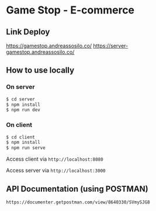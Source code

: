# Game Stop - E-commerce

## Link Deploy
https://gamestop.andreassosilo.co/
https://server-gamestop.andreassosilo.co/

## How to use locally

### On server
```javascript
$ cd server
$ npm install
$ npm run dev
```

### On client
```javascript
$ cd client
$ npm install
$ npm run serve
```
Access client via `http://localhost:8080`

Access server via `http://localhost:3000`

## API Documentation (using POSTMAN)
```
https://documenter.getpostman.com/view/8640330/SVmySJG8
```
